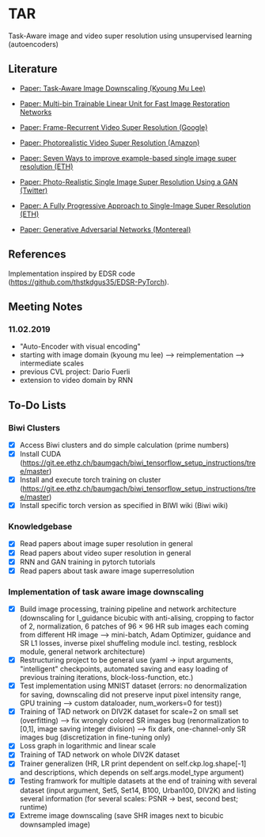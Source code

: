 # TAR

Task-Aware image and video super resolution using unsupervised learning (autoencoders)

## Literature
- [Paper: Task-Aware Image Downscaling (Kyoung Mu Lee)](http://openaccess.thecvf.com/content_ECCV_2018/papers/Heewon_Kim_Task-Aware_Image_Downscaling_ECCV_2018_paper.pdf)

- [Paper: Multi-bin Trainable Linear Unit for Fast Image Restoration Networks](https://arxiv.org/pdf/1807.11389.pdf)
- [Paper: Frame-Recurrent Video Super Resolution (Google)](https://arxiv.org/pdf/1801.04590.pdf)
- [Paper: Photorealistic Video Super Resolution (Amazon)](https://arxiv.org/pdf/1807.07930.pdf)
- [Paper: Seven Ways to improve example-based single image super resolution (ETH)](http://www.vision.ee.ethz.ch/~timofter/publications/Timofte-CVPR-2016.pdf)
- [Paper: Photo-Realistic Single Image Super Resolution Using a GAN (Twitter)](https://arxiv.org/pdf/1609.04802.pdf)
- [Paper: A Fully Progressive Approach to Single-Image Super Resolution (ETH)](http://igl.ethz.ch/projects/prosr/prosr-cvprw-2018-wang-et-al.pdf)
- [Paper: Generative Adversarial Networks (Montereal)](https://arxiv.org/pdf/1406.2661.pdf)

## References
Implementation inspired by EDSR code (https://github.com/thstkdgus35/EDSR-PyTorch).

## Meeting Notes
### 11.02.2019
- "Auto-Encoder with visual encoding"
- starting with image domain (kyoung mu lee)
--> reimplementation
--> intermediate scales
- previous CVL project: Dario Fuerli
- extension to video domain by RNN

## To-Do Lists
### Biwi Clusters
- [x] Access Biwi clusters and do simple calculation (prime numbers)
- [x] Install CUDA (https://git.ee.ethz.ch/baumgach/biwi_tensorflow_setup_instructions/tree/master)
- [x] Install and execute torch training on cluster (https://git.ee.ethz.ch/baumgach/biwi_tensorflow_setup_instructions/tree/master)
- [x] Install specific torch version as specified in BIWI wiki (Biwi wiki)
### Knowledgebase
- [x] Read papers about image super resolution in general
- [x] Read papers about video super resolution in general
- [x] RNN and GAN training in pytorch tutorials
- [x] Read papers about task aware image superresolution
### Implementation of task aware image downscaling
- [x] Build image processing, training pipeline and network architecture (downscaling for
I_guidance bicubic with anti-alising, cropping to factor of 2, normalization, 6 patches of
96 × 96 HR sub images each coming from different HR image --> mini-batch, Adam Optimizer,
guidance and SR L1 losses, inverse pixel shuffeling module incl. testing, resblock module,
general network architecture)
- [x] Restructuring project to be general use (yaml -> input arguments, "intelligent" checkpoints,
automated saving and easy loading of previous training iterations, block-loss-function, etc.)
- [x] Test implementation using MNIST dataset (errors: no denormalization for saving,
downscaling did not preserve input pixel intensity range, GPU training --> custom dataloader,
num_workers=0 for test))
- [x] Training of TAD network on DIV2K dataset for scale=2 on small set (overfitting)
--> fix wrongly colored SR images bug (renormalization to [0,1], image saving integer division)
--> fix dark, one-channel-only SR images bug (discretization in fine-tuning only)
- [x] Loss graph in logarithmic and linear scale
- [x] Training of TAD network on whole DIV2K dataset
- [x] Trainer generalizen (HR, LR print dependent on self.ckp.log.shape[-1] and descriptions,
which depends on self.args.model_type argument)
- [x] Testing framwork for multiple datasets at the end of training with several dataset
(input argument, Set5, Set14, B100, Urban100, DIV2K) and listing several information
(for several scales: PSNR -> best, second best; runtime)
- [x] Extreme image downscaling (save SHR images next to bicubic downsampled image)
